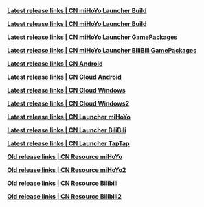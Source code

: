 **[Latest release links | CN miHoYo Launcher Build](https://downloader-api.mihoyo.com/downloader/sophon_chunk/api/getBuild?branch=main&package_id=8xfMve0uwQ&password=CW8GbLNU8f&tag=)**

**[Latest release links | CN miHoYo Launcher Build](https://downloader-api.mihoyo.com/downloader/sophon_chunk/api/getBuild?branch=main&package_id=ShYmPEuLMY&password=4Rj5ER1XxjQh&plat_app=ddxf5qt290cg&tag=)**

**[Latest release links | CN miHoYo Launcher GamePackages](https://hyp-api.mihoyo.com/hyp/hyp-connect/api/getGamePackages?game_ids[]=1Z8W5NHUQb&launcher_id=jGHBHlcOq1)**

**[Latest release links | CN miHoYo Launcher BiliBili GamePackages](https://hyp-api.mihoyo.com/hyp/hyp-connect/api/getGamePackages?game_ids[]=T2S0Gz4Dr2&launcher_id=umfgRO5gh5)**

**[ Latest release links | CN Android ](https://ys-api.mihoyo.com/event/download_porter/link/ys_cn/official/android_default)**

**[ Latest release links | CN Cloud Android ](https://api-takumi.mihoyo.com/event/download_porter/link/clgm_cn/official/default)**

**[ Latest release links | CN Cloud Windows ](https://api-takumi.mihoyo.com/ptolemaios/api/getLatestRelease?app_id=1953443910&app_version=3.2.0&channel=mihoyo)**

**[ Latest release links | CN Cloud Windows2 ](https://api-takumi.mihoyo.com/event/download_porter/link/clgm_cn/official/pc_ysgw)**

**[ Latest release links | CN Launcher miHoYo ](https://api-takumi.mihoyo.com/event/download_porter/time_link/ys_cn/official/default)**

**[ Latest release links | CN Launcher BiliBili ](https://line1-h5-pc-api.biligame.com/game/detail/gameinfo?game_base_id=105667&ts=1740822532905&request_id=4zLt2Ezsm5RicC51mLk3PcTQzsrS7gDz&appkey=h9Ejat5tFh81cq8V&sign=ceb3efb37b73a78497e06c09dc9f3625)**

**[ Latest release links | CN Launcher TapTap ](https://api-takumi.mihoyo.com/event/download_porter/time_link/ys_cn/official/pc_taptap)**

**[ Old release links | CN Resource miHoYo ](https://sdk-static.mihoyo.com/hk4e_cn/mdk/launcher/api/resource?launcher_id=18&key=eYd89JmJ&channel_id=1&sub_channel_id=1)**

**[ Old release links | CN Resource miHoYo2 ](https://hk4e-launcher-static.mihoyo.com/hk4e_cn/mdk/launcher/api/resource?channel_id=1&key=eYd89JmJ&launcher_id=18&sub_channel_id=1)**

**[ Old release links | CN Resource Bilibili ](https://sdk-static.mihoyo.com/hk4e_cn/mdk/launcher/api/resource?launcher_id=17&key=KAtdSsoQ&channel_id=14&sub_channel_id=0)**

**[ Old release links | CN Resource Bilibili2 ](https://hk4e-launcher-static.mihoyo.com/hk4e_cn/mdk/launcher/api/resource?channel_id=14&key=KAtdSsoQ&launcher_id=17&sub_channel_id=0)**
